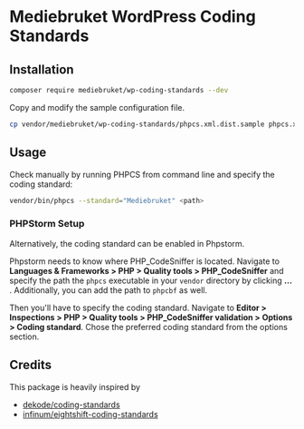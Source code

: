 # Mediebruket WordPress Coding Standards

## Installation

```bash
composer require mediebruket/wp-coding-standards --dev
```

Copy and modify the sample configuration file.

```bash
cp vendor/mediebruket/wp-coding-standards/phpcs.xml.dist.sample phpcs.xml.dist
```

## Usage

Check manually by running PHPCS from command line and specify the coding standard:

```bash
vendor/bin/phpcs --standard="Mediebruket" <path>
```

### PHPStorm Setup

Alternatively, the coding standard can be enabled in Phpstorm.

Phpstorm needs to know where PHP_CodeSniffer is located. Navigate to **Languages & Frameworks > PHP > Quality tools > PHP_CodeSniffer** and
specify the path the `phpcs` executable in your `vendor` directory by clicking **…** . Additionally, you can add the
path to `phpcbf` as well.

Then you'll have to specify the coding standard. Navigate to **Editor > Inspections > PHP > Quality tools > PHP_CodeSniffer validation > Options > Coding standard**.
Chose the preferred coding standard from the options section.

## Credits

This package is heavily inspired by

* [dekode/coding-standards](https://packagist.org/packages/dekode/coding-standards)
* [infinum/eightshift-coding-standards](https://packagist.org/packages/infinum/eightshift-coding-standards)
